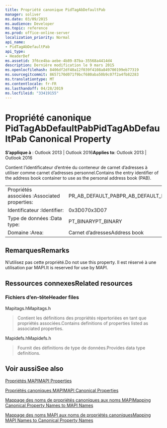 ```yaml
---
title: Propriété canonique PidTagAbDefaultPab
manager: soliver
ms.date: 03/09/2015
ms.audience: Developer
ms.topic: reference
ms.prod: office-online-server
localization_priority: Normal
api_name:
- PidTagAbDefaultPab
api_type:
- HeaderDef
ms.assetid: 3f6ce4ba-aebe-4b89-87ba-35568a4414d4
description: Dernière modification le 9 mars 2015
ms.openlocfilehash: 8406df2df40a12f039f4108a849700199eb77319
ms.sourcegitcommit: 8657170d071f9bcf680aba50b9c07f2a4fb82283
ms.translationtype: MT
ms.contentlocale: fr-FR
ms.lasthandoff: 04/28/2019
ms.locfileid: "33419155"
---
```

# <a name="pidtagabdefaultpab-canonical-property"></a><span data-ttu-id="c5699-103">Propriété canonique PidTagAbDefaultPab</span><span class="sxs-lookup"><span data-stu-id="c5699-103">PidTagAbDefaultPab Canonical Property</span></span>

  
  
<span data-ttu-id="c5699-104">**S’applique à** : Outlook 2013 | Outlook 2016</span><span class="sxs-lookup"><span data-stu-id="c5699-104">**Applies to**: Outlook 2013 | Outlook 2016</span></span> 
  
<span data-ttu-id="c5699-105">Contient l’identificateur d’entrée du conteneur de carnet d’adresses à utiliser comme carnet d’adresses personnel.</span><span class="sxs-lookup"><span data-stu-id="c5699-105">Contains the entry identifier of the address book container to use as the personal address book (PAB).</span></span> 
  
|||
|:-----|:-----|
|<span data-ttu-id="c5699-106">Propriétés associées :</span><span class="sxs-lookup"><span data-stu-id="c5699-106">Associated properties:</span></span>  <br/> |<span data-ttu-id="c5699-107">PR_AB_DEFAULT_PAB</span><span class="sxs-lookup"><span data-stu-id="c5699-107">PR_AB_DEFAULT_PAB</span></span>  <br/> |
|<span data-ttu-id="c5699-108">Identificateur :</span><span class="sxs-lookup"><span data-stu-id="c5699-108">Identifier:</span></span>  <br/> |<span data-ttu-id="c5699-109">0x3D07</span><span class="sxs-lookup"><span data-stu-id="c5699-109">0x3D07</span></span>  <br/> |
|<span data-ttu-id="c5699-110">Type de données :</span><span class="sxs-lookup"><span data-stu-id="c5699-110">Data type:</span></span>  <br/> |<span data-ttu-id="c5699-111">PT_BINARY</span><span class="sxs-lookup"><span data-stu-id="c5699-111">PT_BINARY</span></span>  <br/> |
|<span data-ttu-id="c5699-112">Domaine :</span><span class="sxs-lookup"><span data-stu-id="c5699-112">Area:</span></span>  <br/> |<span data-ttu-id="c5699-113">Carnet d’adresses</span><span class="sxs-lookup"><span data-stu-id="c5699-113">Address book</span></span>  <br/> |
   
## <a name="remarks"></a><span data-ttu-id="c5699-114">Remarques</span><span class="sxs-lookup"><span data-stu-id="c5699-114">Remarks</span></span>

<span data-ttu-id="c5699-115">N’utilisez pas cette propriété.</span><span class="sxs-lookup"><span data-stu-id="c5699-115">Do not use this property.</span></span> <span data-ttu-id="c5699-116">Il est réservé à une utilisation par MAPI.</span><span class="sxs-lookup"><span data-stu-id="c5699-116">It is reserved for use by MAPI.</span></span>
  
## <a name="related-resources"></a><span data-ttu-id="c5699-117">Ressources connexes</span><span class="sxs-lookup"><span data-stu-id="c5699-117">Related resources</span></span>

### <a name="header-files"></a><span data-ttu-id="c5699-118">Fichiers d’en-tête</span><span class="sxs-lookup"><span data-stu-id="c5699-118">Header files</span></span>

<span data-ttu-id="c5699-119">Mapitags.h</span><span class="sxs-lookup"><span data-stu-id="c5699-119">Mapitags.h</span></span>
  
> <span data-ttu-id="c5699-120">Contient les définitions des propriétés répertoriées en tant que propriétés associées.</span><span class="sxs-lookup"><span data-stu-id="c5699-120">Contains definitions of properties listed as associated properties.</span></span>
    
<span data-ttu-id="c5699-121">Mapidefs.h</span><span class="sxs-lookup"><span data-stu-id="c5699-121">Mapidefs.h</span></span>
  
> <span data-ttu-id="c5699-122">Fournit des définitions de type de données.</span><span class="sxs-lookup"><span data-stu-id="c5699-122">Provides data type definitions.</span></span>
    
## <a name="see-also"></a><span data-ttu-id="c5699-123">Voir aussi</span><span class="sxs-lookup"><span data-stu-id="c5699-123">See also</span></span>



[<span data-ttu-id="c5699-124">Propriétés MAPI</span><span class="sxs-lookup"><span data-stu-id="c5699-124">MAPI Properties</span></span>](mapi-properties.md)
  
[<span data-ttu-id="c5699-125">Propriétés canoniques MAPI</span><span class="sxs-lookup"><span data-stu-id="c5699-125">MAPI Canonical Properties</span></span>](mapi-canonical-properties.md)
  
[<span data-ttu-id="c5699-126">Mappage des noms de propriétés canoniques aux noms MAPI</span><span class="sxs-lookup"><span data-stu-id="c5699-126">Mapping Canonical Property Names to MAPI Names</span></span>](mapping-canonical-property-names-to-mapi-names.md)
  
[<span data-ttu-id="c5699-127">Mappage des noms MAPI aux noms de propriétés canoniques</span><span class="sxs-lookup"><span data-stu-id="c5699-127">Mapping MAPI Names to Canonical Property Names</span></span>](mapping-mapi-names-to-canonical-property-names.md)

